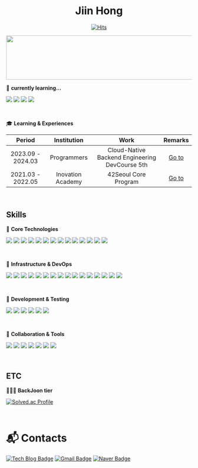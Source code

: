 <h1 align="center">Jiin Hong</h1>

<!--
**JIN-076/JIN-076** is a ✨ _special_ ✨ repository because its `README.md` (this file) appears on your GitHub profile.

Here are some ideas to get you started:

- 🔭 I’m currently working on ...
- 🌱 I’m currently learning ...
- 👯 I’m looking to collaborate on ...
- 🤔 I’m looking for help with ...
- 💬 Ask me about ...
- 📫 How to reach me: ...
- 😄 Pronouns: ...
- ⚡ Fun fact: ...
-->

<p align="center">
  <a href="https://hits.seeyoufarm.com">
    <img src="https://hits.seeyoufarm.com/api/count/incr/badge.svg?url=https%3A%2F%2Fgithub.com%2FJIN-076&count_bg=%2379C83D&title_bg=%23555555&icon=&icon_color=%23E7E7E7&title=hits&edge_flat=false" alt="Hits">
  </a>
</p>

<p align="center">
  <a href="https://www.gitanimals.org/en_US?utm_medium=image&utm_source=JIN-076&utm_content=line">
    <img
      src="https://render.gitanimals.org/lines/JIN-076?pet-id=674484124711217603"
      width="600"
      height="120"
    />
  </a>
</p>

🌱 **currently learning...**

<img src="https://img.shields.io/badge/-Kubernetes-326CE5?style=flat-plastic&logo=kubernetes&logoColor=white"/></a>
<a href="https://gitlab.com/jiinhong989/e-commerce-server/-/tree/dev" target="_blank">
  <img src="https://img.shields.io/badge/-GitLab-FC6D26?style=flat-plastic&logo=gitlab&logoColor=white"/></a>
</a>
<img src="https://img.shields.io/badge/-Kotlin-7F52FF?style=flat-plastic&logo=kotlin&logoColor=white"/></a>
<img src="https://img.shields.io/badge/-PostgreSQL-4169E1?style=flat-plastic&logo=postgresql&logoColor=white"/></a>

<br>

🎓 **Learning & Experiences**

<table>
  <thead>
    <tr>
      <th>Period</th>
      <th>Institution</th>
      <th>Work</th>
      <th>Remarks</th>
    </tr>
  </thead>
  <tbody>
    <tr>
      <td align="center">2023.09 - 2024.03</td>
      <td align="center">Programmers</td>
      <td align="center">Cloud-Native Backend Engineering DevCourse 5th</td>
      <td align="center"><a href="">Go to</a></td>
    </tr>
    <tr>
      <td align="center">2021.03 - 2022.05</td>
      <td align="center">Inovation Academy</td>
      <td align="center">42Seoul Core Program</td>
      <td align="center"><a href="">Go to</a></td>
    </tr>
  </tbody>
</table>

<br>

## Skills

📌 **Core Technologies**

<img src="https://img.shields.io/badge/java 17-FF4800?style=for-the-badge&logo=openjdk&logoColor=white"> <img src="https://img.shields.io/badge/Spring Boot 3.2-6DB33F?style=for-the-badge&logo=spring&logoColor=white">
<img src="https://img.shields.io/badge/Spring Security 6.2-6DB33F?style=for-the-badge&logo=Spring Security&logoColor=white">
<img src="https://img.shields.io/badge/OAuth2-5D83AC?style=for-the-badge&logo=autoit&logoColor=white">
<img src="https://img.shields.io/badge/JWT 4.4-000000?style=for-the-badge&logo=JSON Web Tokens&logoColor=white">
<img src="https://img.shields.io/badge/JPA-6DB33F?style=for-the-badge&logo=springboot&logoColor=white">
<img src="https://img.shields.io/badge/Hibernate-59666C?style=for-the-badge&logo=hibernate&logoColor=white">
<img src="https://img.shields.io/badge/QueryDsl 5.1-4169E1?style=for-the-badge&logo=QueryDsl&logoColor=white">
<img src="https://img.shields.io/badge/mysql 8.0-4479A1?style=for-the-badge&logo=mysql&logoColor=white">
<img src="https://img.shields.io/badge/MongoDB-4EA94B?style=for-the-badge&logo=mongodb&logoColor=white">
<img src="https://img.shields.io/badge/Apache Kafka-231F20?style=for-the-badge&logo=apachekafka&logoColor=white">
<img src="https://img.shields.io/badge/Redis-DC382D?style=for-the-badge&logo=redis&logoColor=white">
<img src="https://img.shields.io/badge/WebSocket STOMP-999999?style=for-the-badge&logo=Rocket&logoColor=white">
<img src="https://img.shields.io/badge/Spring Retry-6DB33F?style=for-the-badge&logo=springboot&logoColor=white">

<br>

📌 **Infrastructure & DevOps**

<img src="https://img.shields.io/badge/Amazon EC2-FF9900?style=for-the-badge&logo=amazonec2&logoColor=white"> <img src="https://img.shields.io/badge/Amazon RDS-527FFF?style=for-the-badge&logo=amazonrds&logoColor=white">
<img src="https://img.shields.io/badge/Amazon CloudWatch-FF4F8B?style=for-the-badge&logo=amazoncloudwatch&logoColor=white">
<img src="https://img.shields.io/badge/GCP Cloud Engine-4285F4?style=for-the-badge&logo=Google Cloud&logoColor=white"> 
<img src="https://img.shields.io/badge/GCP Cloud SQL-527FFF?style=for-the-badge&logo=Google Cloud&logoColor=white">
<img src="https://img.shields.io/badge/GCP Secret Manager-DD344C?style=for-the-badge&logo=awssecretsmanager&logoColor=white">
<img src="https://img.shields.io/badge/GCP Storage-AECBFA?style=for-the-badge&logo=googlecloudstorage&logoColor=white">
<img src="https://img.shields.io/badge/Mongo Atlas-4EA94B?style=for-the-badge&logo=mongodb&logoColor=white">
<img src="https://img.shields.io/badge/Docker-2496ED?style=for-the-badge&logo=docker&logoColor=white">
<img src="https://img.shields.io/badge/Docker Compose-6933FF?style=for-the-badge&logo=docker&logoColor=white">
<img src="https://img.shields.io/badge/Terraform-844FBA?style=for-the-badge&logo=Terraform&logoColor=white">
<img src="https://img.shields.io/badge/Jenkins-D24939?style=for-the-badge&logo=Jenkins&logoColor=white"> 
<img src="https://img.shields.io/badge/GitHub Actions-2088FF?style=for-the-badge&logo=GitHub Actions&logoColor=white">
<img src="https://img.shields.io/badge/Prometheus-E6522C?style=for-the-badge&logo=Prometheus&logoColor=white">
<img src="https://img.shields.io/badge/Grafana-F46800?style=for-the-badge&logo=Grafana&logoColor=white">
<img src="https://img.shields.io/badge/Loki-f6bf21?style=for-the-badge&logo=Loki&logoColor=white">

<br>

📌 **Development & Testing**

<img src="https://img.shields.io/badge/JUnit4-AF001E?style=for-the-badge&logo=junit4&logoColor=white"> <img src="https://img.shields.io/badge/JUnit5-25A162?style=for-the-badge&logo=junit5&logoColor=white">
<img src="https://img.shields.io/badge/Mockito-2ECE53?style=for-the-badge&logo=mockito&logoColor=white">
<img src="https://img.shields.io/badge/TestContainers-29BEB0?style=for-the-badge&logo=testcontainers&logoColor=white">
<img src="https://img.shields.io/badge/RestDocs-65C179?style=for-the-badge&logo=restdocs&logoColor=white">
<img src="https://img.shields.io/badge/Swagger-85EA2D?style=for-the-badge&logo=Swagger&logoColor=white">

<br>

📌 **Collaboration & Tools**

<img src="https://img.shields.io/badge/Jira-0052CC?style=for-the-badge&logo=Jira&logoColor=white"> <img src="https://img.shields.io/badge/Notion-000000?style=for-the-badge&logo=Notion&logoColor=white">
<img src="https://img.shields.io/badge/Slack-4A154B?style=for-the-badge&logo=Slack&logoColor=white"> 
<img src="https://img.shields.io/badge/Discord-5865F2?style=for-the-badge&logo=Discord&logoColor=white">
<img src="https://img.shields.io/badge/Git-F05032?style=for-the-badge&logo=git&logoColor=white">
<img src="https://img.shields.io/badge/GitHub-181717?style=for-the-badge&logo=github&logoColor=white">
<img src="https://img.shields.io/badge/Flyway-CC0200?style=for-the-badge&logo=Flyway&logoColor=white">

<br>

## ETC

👩🏻‍💻 **BackJoon tier**

[![Solved.ac Profile](http://mazassumnida.wtf/api/v2/generate_badge?boj=andy230)](https://solved.ac/andy230/)

<!--
🧑🏻‍💻 **Github stat**
# [![JIN-076's GitHub stats](https://github-readme-stats.vercel.app/api?username=JIN-076&count_private=true&show_icons=true)](https://github.com/JIN-076/github-readme-stats) 
--> 

<br>

# :mailbox_with_mail: Contacts
[![Tech Blog Badge](http://img.shields.io/badge/-Tech%20blog-black?style=flat-square&logo=github&link=https://velog.io/@andy230/posts/)](https://velog.io/@andy230/posts/)
[![Gmail Badge](https://img.shields.io/badge/Gmail-d14836?style=flat-square&logo=Gmail&logoColor=white&link=mailto:jiinhong989@gmail.com)](mailto:jiinhong989@gmail.com)
[![Naver Badge](https://img.shields.io/badge/Naver-03C75A?style=flat-square&logo=Naver&logoColor=white&link=mailto:andy230@naver.com)](mailto:andy230@naver.com)
